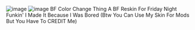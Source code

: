 ![image](https://user-images.githubusercontent.com/124836837/233863156-0caa9423-cd9d-4ea1-90d8-506ca65db152.png) ![image](https://user-images.githubusercontent.com/124836837/233863189-26390ed2-d77f-47d0-827b-9c202223f64f.png)
 BF Color Change Thing
A BF Reskin For Friday Night Funkin' I Made It Because I Was Bored (Btw You Can Use My Skin For Mods But You Have To CREDIT Me)
